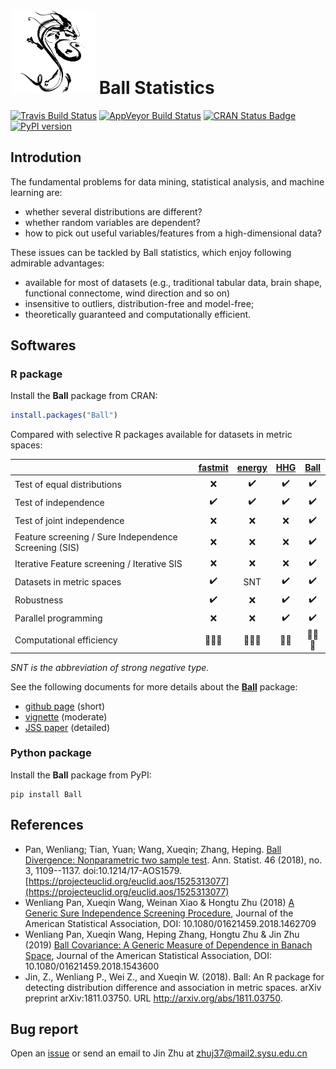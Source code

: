 <img src=https://github.com/Mamba413/git_picture/blob/master/scrcss.jpg width=135/> Ball Statistics
===========

[![Travis Build Status](https://travis-ci.org/Mamba413/Ball.svg?branch=master)](https://travis-ci.org/Mamba413/Ball)
[![AppVeyor Build Status](https://ci.appveyor.com/api/projects/status/github/Mamba413/Ball?branch=master&svg=true)](https://ci.appveyor.com/project/Mamba413/Ball)
[![CRAN Status Badge](http://www.r-pkg.org/badges/version/Ball)](https://CRAN.R-project.org/package=Ball)
[![PyPI version](https://badge.fury.io/py/Ball.svg)](https://pypi.python.org/pypi/Ball/)

Introdution
----------
The fundamental problems for data mining, statistical analysis, and machine learning are:
- whether several distributions are different?
- whether random variables are dependent?
- how to pick out useful variables/features from a high-dimensional data?

These issues can be tackled by Ball statistics, which enjoy following admirable advantages:
- available for most of datasets (e.g., traditional tabular data, brain shape, functional connectome, wind direction and so on)
- insensitive to outliers, distribution-free and model-free;
- theoretically guaranteed and computationally efficient.

Softwares
----------
### R package
Install the **Ball** package from CRAN:        
```R
install.packages("Ball")
```
Compared with selective R packages available for datasets in metric spaces:

|                                   | [fastmit](https://cran.r-project.org/web/packages/fastmit) | [energy](https://cran.r-project.org/web/packages/energy) | [HHG](https://cran.r-project.org/web/packages/HHG) | [Ball](https://cran.r-project.org/web/packages/Ball) |
| :-------------------------------- | :----------------------------------------------------------: | :--------------------------------------------------------: | :--------------------------------------------------: | :----------------------------------------------------: |
| Test of equal distributions       | :x:                                                        | :heavy_check_mark:                                       | :heavy_check_mark:                                 | :heavy_check_mark:                                   |
| Test of independence              | :heavy_check_mark:                                         | :heavy_check_mark:                                       | :heavy_check_mark:                                 | :heavy_check_mark:                                   |
| Test of joint independence        | :x:                                                        | :x:                                                      | :x:                                                | :heavy_check_mark:                                   |
| Feature screening / Sure Independence Screening (SIS) | :x:                                                        | :x:                                                      | :x:                                                | :heavy_check_mark:                                   |
| Iterative Feature screening / Iterative SIS                     | :x:                                                        | :x:                                                      | :x:                                                | :heavy_check_mark:                                   |
| Datasets in metric spaces         | :heavy_check_mark:                                         | SNT                                   | :heavy_check_mark:                                 | :heavy_check_mark:                                   |
| Robustness                        | :heavy_check_mark:                                         | :x:                                                      | :heavy_check_mark:                                 | :heavy_check_mark:                                   |
| Parallel programming              | :x:                                                        | :x:                                                      | :heavy_check_mark:                                 | :heavy_check_mark:                                   |
| Computational efficiency          | :running::running::running:                                | :running::running::running:                              | :running::running:                                 | :running::running::walking:                          |

*SNT is the abbreviation of strong negative type.*

See the following documents for more details about the **[Ball](https://cran.r-project.org/web/packages/Ball)** package:
- [github page](https://github.com/Mamba413/Ball/tree/master/R-package) (short)
- [vignette](https://cran.r-project.org/web/packages/Ball/vignettes/Ball.html) (moderate)
- [JSS paper](https://arxiv.org/abs/1811.03750) (detailed)

### Python package
Install the **Ball** package from PyPI:        
```shell
pip install Ball
```

References
----------
- Pan, Wenliang; Tian, Yuan; Wang, Xueqin; Zhang, Heping. [Ball Divergence: Nonparametric two sample test](https://projecteuclid.org/euclid.aos/1525313077). Ann. Statist. 46 (2018), no. 3, 1109--1137. doi:10.1214/17-AOS1579. [https://projecteuclid.org/euclid.aos/1525313077](https://projecteuclid.org/euclid.aos/1525313077)
- Wenliang Pan, Xueqin Wang, Weinan Xiao & Hongtu Zhu (2018) [A Generic Sure Independence Screening Procedure](https://amstat.tandfonline.com/doi/full/10.1080/01621459.2018.1462709#.WupWaoiFM2x), Journal of the American Statistical Association, DOI: 10.1080/01621459.2018.1462709
- Wenliang Pan, Xueqin Wang, Heping Zhang, Hongtu Zhu & Jin Zhu (2019) [Ball Covariance: A Generic Measure of Dependence in Banach Space](https://doi.org/10.1080/01621459.2018.1543600), Journal of the American Statistical Association, DOI: 10.1080/01621459.2018.1543600
- Jin, Z., Wenliang P., Wei Z., and Xueqin W. (2018). Ball: An R package for detecting distribution difference and association in metric spaces. arXiv preprint arXiv:1811.03750. URL http://arxiv.org/abs/1811.03750.

Bug report
----------
Open an [issue](https://github.com/Mamba413/Ball/issues) or send an email to Jin Zhu at zhuj37@mail2.sysu.edu.cn

